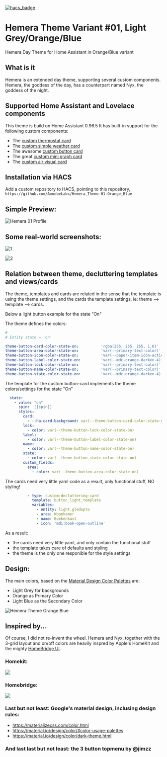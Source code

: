 [![hacs_badge](https://img.shields.io/badge/HACS-Custom-orange.svg?style=for-the-badge)](https://github.com/custom-components/hacs)

# Hemera Theme Variant #01, Light Grey/Orange/Blue
Hemera Day Theme for Home Assistant in Orange/Blue variant

## What is it
Hemera is an extended day theme, supporting several custom components.
Hemera, the goddess of the day, has a counterpart named Nyx, the goddess of the night.

## Supported Home Assistant and Lovelace components
This theme is build on Home Assistant 0.96.5
It has built-in support for the following custom components:
- The [custom thermostat card](https://github.com/ciotlosm/custom-lovelace/tree/master/thermostat-card)
- The [custom simple weather card](https://github.com/kalkih/simple-weather-card)
- The awesome [custom button card](https://github.com/custom-cards/button-card)
- The great [custom mini graph card](https://github.com/kalkih/mini-graph-card)
- The [custom air visual card](https://github.com/dnguyen800/air-visual-card)

## Installation via HACS
Add a custom repository to HACS, pointing to this repository, `https://github.com/AmoebeLabs/Hemera_Theme-01-Orange_Blue`

## Simple Preview:
![Hemera 01 Profile](https://github.com/AmoebeLabs/Hemera_Theme-Orange_Blue/blob/master/screenshots/hemera-01-profile.png)

## Some real-world screenshots:
![1](https://github.com/AmoebeLabs/Hemera_Theme-Orange_Blue/blob/master/screenshots/hemera-01-examples01.png)

![2](https://github.com/AmoebeLabs/Hemera_Theme-Orange_Blue/blob/master/screenshots/hemera-01-examples02.png)

## Relation between theme, decluttering templates and views/cards
The theme, templates and cards are related in the sense that the template is using the theme settings, and the cards the template settings, ie: theme --> template --> cards.

Below a light button example for the state "On"

The theme defines the colors:
``` yaml
#
# Entity state = 'on'

theme-button-card-color-state-on:          'rgba(255, 255, 255, 1.0)'
theme-button-area-color-state-on:          'var(--primary-text-color)'
theme-button-icon-color-state-on:          'var(--paper-item-icon-active-color)'
theme-button-label-color-state-on:         'var(--mdc-orange-darken-4)'
theme-button-lock-color-state-on:          'var(--primary-text-color)'
theme-button-name-color-state-on:          'var(--primary-text-color)'
theme-button-state-color-state-on:         'var(--mdc-orange-darken-4)'
```

The template for the custom button-card implements the theme colors/settings for the state "On"

``` yaml
  state:
    - value: "on" 
      spin: '[[spin]]'  
      styles:
        card:
          - --ha-card-background: var(--theme-button-card-color-state-on)
        lock:
          - color: var(--theme-button-lock-color-state-on)
        label:
          - color: var(--theme-button-label-color-state-on)
        name:
          - color: var(--theme-button-name-color-state-on)
        state:
          - color: var(--theme-button-state-color-state-on)
        custom_fields:
          area:
            - color: var(--theme-button-area-color-state-on)
```

The cards need very little yaml code as a result, only functional stuff, NO styling!

``` yaml
          - type: custom:decluttering-card
            template: button_light_template
            variables:
              - entity: light.gledopto
              - area: Woonkamer
              - name: Boekenkast
              - icon: 'mdi:book-open-outline'
```
As a result:
- the cards need very little yaml, and only contain the functional stuff
- the template takes care of defaults and styling
- the theme is the only one responible for the style settings

## Design:
The main colors, based on the [Material Design Color Palettes](https://github.com/AmoebeLabs/Material-Design-Theme-Colors) are:
- Light Grey for backgrounds
- Orange as Primary Color
- Light Blue as the Secondary Color

![Hemera Theme Orange Blue](https://github.com/AmoebeLabs/Hemera_Theme-Orange_Blue/blob/master/design/screenshot-main-hemera-nyx-orange-blue.png) 

## Inspired by...
Of course, I did not re-invent the wheel.
Hemera and Nyx, together with the 3-grid layout and on/off colors are heavily inspred by Apple's HomeKit and the mighty [HomeBridge UI](https://www.npmjs.com/package/homebridge-config-ui-x#accessory-control).

### Homekit:
![](https://github.com/AmoebeLabs/Home-Assistant-Config/blob/master/inspiration/Inspired%20by%20Homekit.png)

### Homebridge:
![](https://github.com/AmoebeLabs/Home-Assistant-Config/blob/master/inspiration/Inspired%20by%20Homebridge.png)

### Last but not least: Google's material design, inclusing design rules:
- https://materializecss.com/color.html
- https://material.io/design/color/#color-usage-palettes
- https://material.io/design/color/dark-theme.html

### And last last but not least: the 3 button topmenu by @jimzz
